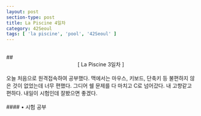 ```yaml
---
layout: post
section-type: post
title: La Piscine 4일차
category: 42Seoul
tags: [ 'la piscine', 'pool', '42Seoul' ]
---
```

<br>
## <center>[ La Piscine 3일차 ]</center>  

<br>
오늘 처음으로 원격접속하여 공부했다.  
맥에서는 마우스, 키보드, 단축키 등 불편하지 않은 것이 없었는데 너무 편했다.   
그디어 쉘 문제를 다 마치고 C로 넘어갔다.  
내 고향같고 편하다.  
내일이 시험인데 잘봤으면 좋겠다.  
<br>
<br>
#### • 시험 공부
